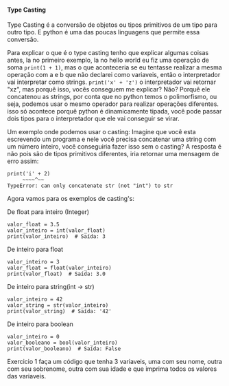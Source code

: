 <h4>Type Casting</h4>

Type Casting é a conversão de objetos ou tipos primitivos de um tipo para outro tipo. E python é uma das poucas linguagens que permite essa conversão. 

Para explicar o que é o type casting tenho que explicar algumas coisas antes, la no primeiro exemplo, la no hello world eu fiz uma operação de soma ```print(1 + 1)```, mas o que aconteceria se eu tentasse realizar a mesma operação com a e b que não declarei como variaveis, então o interpretador vai interpretar como strings. ```print('x' + 'z')``` o interpretador vai retornar "xz", mas porquê isso, vocês conseguem me explicar? Não? Porquê ele concatenou as strings, por conta que no python temos o polimorfismo, ou seja, podemos usar o mesmo operador para realizar operações diferentes. isso só acontece porquê python é dinamicamente tipada, você pode passar dois tipos para o interpretador que ele vai conseguir se virar. 

Um exemplo onde podemos usar o casting: Imagine que você esta escrevendo um programa e nele você precisa concatenar uma string com um número inteiro, você conseguiria fazer isso sem o casting? A resposta é não pois são de tipos primitivos diferentes, iria retornar uma mensagem de erro assim: 

```
print('i' + 2)
     ~~~~^~~
TypeError: can only concatenate str (not "int") to str
```

Agora vamos para os exemplos de casting's:

De float para inteiro (Integer)

```
valor_float = 3.5
valor_inteiro = int(valor_float)
print(valor_inteiro)  # Saída: 3

```

De inteiro para float

```
valor_inteiro = 3
valor_float = float(valor_inteiro)
print(valor_float)  # Saída: 3.0
```

De inteiro para string(int -> str)

```
valor_inteiro = 42
valor_string = str(valor_inteiro)
print(valor_string)  # Saída: '42'
```

De inteiro para boolean

```
valor_inteiro = 0
valor_booleano = bool(valor_inteiro)
print(valor_booleano)  # Saída: False
```

Exercicio 1 faça um código que tenha 3 variaveis, uma com seu nome, outra com seu sobrenome, outra com sua idade e que imprima todos os valores das variaveis.
